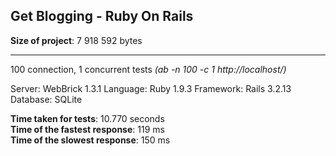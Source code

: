 Get Blogging - Ruby On Rails
---------------

__Size of project__: 7 918 592 bytes

---
100 connection, 1 concurrent tests
_(ab -n 100 -c 1 http://localhost/)_

Server:    WebBrick 1.3.1
Language:  Ruby 1.9.3
Framework: Rails 3.2.13
Database:  SQLite

__Time taken for tests__: 10.770 seconds  
__Time of the fastest response__: 119 ms  
__Time of the slowest response__: 150 ms